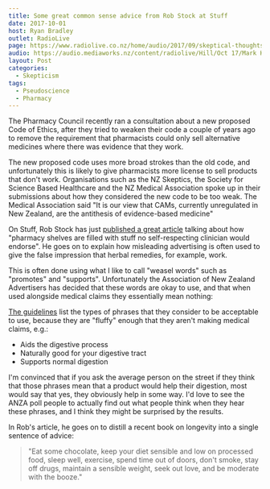 ```yaml
---
title: Some great common sense advice from Rob Stock at Stuff
date: 2017-10-01
host: Ryan Bradley
outlet: RadioLive
page: https://www.radiolive.co.nz/home/audio/2017/09/skeptical-thoughts.html
audio: https://audio.mediaworks.nz/content/radiolive/Hill/Oct 17/Mark HoneyChurch 1_10_17.mp3
layout: Post
categories:
  - Skepticism
tags:
  - Pseudoscience
  - Pharmacy
---
```


The Pharmacy Council recently ran a consultation about a new proposed Code of Ethics, after they tried to weaken their code a couple of years ago to remove the requirement that pharmacists could only sell alternative medicines where there was evidence that they work.

<!-- more -->

The new proposed code uses more broad strokes than the old code, and unfortunately this is likely to give pharmacists more license to sell products that don't work. Organisations such as the NZ Skeptics, the Society for Science Based Healthcare and the NZ Medical Association spoke up in their submissions about how they considered the new code to be too weak. The Medical Association said "It is our view that CAMs, currently unregulated in New Zealand, are the antithesis of evidence-based medicine"

On Stuff, Rob Stock has just [published a great article](https://www.stuff.co.nz/business/money/97243330/rob-stock-the-pharmacy-trap) talking about how "pharmacy shelves are filled with stuff no self-respecting clinician would endorse". He goes on to explain how misleading advertising is often used to give the false impression that herbal remedies, for example, work.

This is often done using what I like to call "weasel words" such as "promotes" and "supports". Unfortunately the Association of New Zealand Advertisers has decided that these words are okay to use, and that when used alongside medical claims they essentially mean nothing:

[The guidelines](http://www.anza.co.nz/Section?Action=View&Section_id=45) list the types of phrases that they consider to be acceptable to use, because they are "fluffy" enough that they aren't making medical claims, e.g.:

- Aids the digestive process
- Naturally good for your digestive tract
- Supports normal digestion

I'm convinced that if you ask the average person on the street if they think that those phrases mean that a product would help their digestion, most would say that yes, they obviously help in some way. I'd love to see the ANZA poll people to actually find out what people think when they hear these phrases, and I think they might be surprised by the results.

In Rob's article, he goes on to distill a recent book on longevity into a single sentence of advice:

> "Eat some chocolate, keep your diet sensible and low on processed food, sleep well, exercise, spend time out of doors, don't smoke, stay off drugs, maintain a sensible weight, seek out love, and be moderate with the booze."
